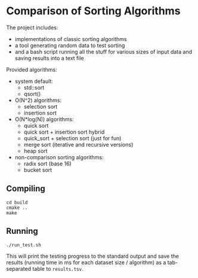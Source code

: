 Comparison of Sorting Algorithms
================================

The project includes:

* implementations of classic sorting algorithms
* a tool generating random data to test sorting
* and a bash script running all the stuff for various sizes of input data and saving results into a text file

Provided algorithms:

- system default:
  + std::sort
  + qsort()
- O(N^2) algorithms:
  + selection sort
  + insertion sort
- O(N*log(N)) algorithms:
  + quick sort
  + quick sort + insertion sort hybrid
  + quick_sort + selection sort (just for fun)
  + merge sort (iterative and recursive versions)
  + heap sort
- non-comparison sorting algorithms:
  + radix sort (base 16)
  + bucket sort

Compiling
---------

    cd build
    cmake ..
    make

Running
-------

    ./run_test.sh

This will print the testing progress to the standard output and save the results (running time in ms for each dataset size / algorithm) as a tab-separated table to `results.tsv`.

